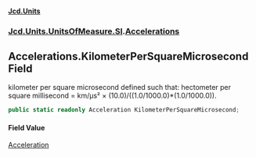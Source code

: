 #### [Jcd.Units](index 'index')
### [Jcd.Units.UnitsOfMeasure.SI](Jcd.Units.UnitsOfMeasure.SI 'Jcd.Units.UnitsOfMeasure.SI').[Accelerations](Accelerations 'Jcd.Units.UnitsOfMeasure.SI.Accelerations')

## Accelerations.KilometerPerSquareMicrosecond Field

kilometer per square microsecond defined such that: hectometer per square millisecond = km/μs² ×
(10.0)/((1.0/1000.0)*(1.0/1000.0)).

```csharp
public static readonly Acceleration KilometerPerSquareMicrosecond;
```

#### Field Value
[Acceleration](Acceleration 'Jcd.Units.UnitTypes.Acceleration')